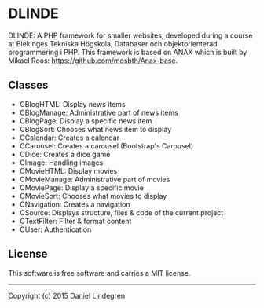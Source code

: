 DLINDE
==============

DLINDE: A PHP framework for smaller websites, developed during a course at Blekinges Tekniska Högskola, Databaser och objektorienterad programmering i PHP. This framework is based on ANAX which is built by Mikael Roos: https://github.com/mosbth/Anax-base. 

Classes
--------------
- CBlogHTML: Display news items
- CBlogManage: Administrative part of news items
- CBlogPage: Display a specific news item
- CBlogSort: Chooses what news item to display
- CCalendar: Creates a calendar
- CCarousel: Creates a carousel (Bootstrap's Carousel)
- CDice: Creates a dice game
- CImage: Handling images
- CMovieHTML: Display movies
- CMovieManage: Administrative part of movies
- CMoviePage: Display a specific movie
- CMovieSort: Chooses what movies to display
- CNavigation: Creates a navigation
- CSource: Displays structure, files & code of the current project
- CTextFilter: Filter & format content
- CUser: Authentication

License
--------------
This software is free software and carries a MIT license.

------------------
Copyright (c) 2015 Daniel Lindegren